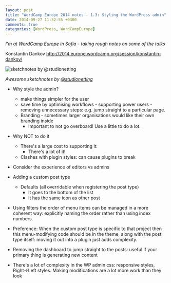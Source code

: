 ```yaml
---
layout: post
title: "WordCamp Europe 2014 notes - 1.3: Styling the WordPress admin"
date: 2014-09-27 11:32:55 +0300
comments: true
categories: [WordPress, WordCampEurope]
---
```


_I'm at [WordCamp Europe](http://2014.europe.wordcamp.org/) in Sofia - taking rough notes on some of the talks_

Konstantin Dankov http://2014.europe.wordcamp.org/session/konstantin-dankov/

![sketchnotes by @studionetting](http://photos-a.ak.instagram.com/hphotos-ak-xfp1/1742413_291384914397664_162274686_n.jpg)

*Awesome sketchnotes by [@studionetting](http://instagram.com/p/tcl0LKNkJp)*

* Why style the admin?
  * make things simpler for the user
  * save time by optimising workflows - supporting power users - removing unnecessary steps: e.g. jump straight to a particular page.
  * Branding - sometimes larger organisations would like their own branding inside
    * Important to not go overboard! Use a little to do a lot.

* Why NOT to do it
  * There's a large cost to supporting it:
    * There's a lot of it!
  * Clashes with plugin styles: can cause plugins to break

* Consider the experience of editors vs admins

* Adding a custom post type
  * Defaults (all overridable when registering the post type)
    * It goes to the bottom of the list
    * It has the same icon as other post

* Using filters the order of menu items can be managed in a more coherent way: explicitly naming the order rather than using index numbers.

* Preference: When the custom post type is specific to that project then this menu-modifying code should be in the theme, along with the post type itself: moving it out into a plugin just adds complexity.

* Removing the dashboard to jump straight to the posts: useful if your primary thing is generating new content

* There's a lot of complexity in the WP admin css: responsive styles, Right->Left styles. Making modifications are a lot more work than they look




